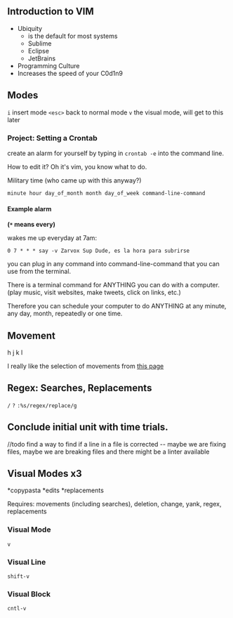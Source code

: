 ## Introduction to VIM


- Ubiquity
  - is the default for most systems
  - Sublime
  - Eclipse
  - JetBrains
- Programming Culture
- Increases the speed of your C0d1n9


## Modes

`i`  insert mode
`<esc>` back to normal mode
`v` the visual mode, will get to this later


### Project: Setting a Crontab

create an alarm for yourself by typing in `crontab -e` into the command line.

How to edit it?  Oh it's vim, you know what to do.

Military time (who came up with this anyway?)

`minute hour day_of_month month day_of_week command-line-command`

#### Example alarm

__(`*` means every)__

wakes me up everyday at 7am:

`0 7 * * * say -v Zarvox Sup Dude, es la hora para subrirse`

you can plug in any command into command-line-command that you can use from the terminal.

There is a terminal command for ANYTHING you can do with a computer. (play music, visit websites, make tweets, click on links, etc.)

Therefore you can schedule your computer to do ANYTHING at any minute, any day, month, repeatedly or one time.

## Movement

h j k l

I really like the selection of movements from [this page](http://www.danielmiessler.com/study/vim/)



## Regex: Searches, Replacements

`/`
`?`
`:%s/regex/replace/g`

## Conclude initial unit with time trials.

//todo find a way to find if a line in a file is corrected -- maybe we are fixing files, maybe we are breaking files and there might be a linter available


## Visual Modes  x3

*copypasta
*edits
*replacements

Requires: movements (including searches), deletion, change, yank, regex, replacements

### Visual Mode
`v`

### Visual Line 
`shift-v`

### Visual Block
`cntl-v` 
